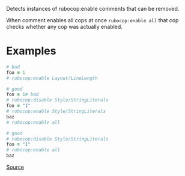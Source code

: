 
Detects instances of rubocop:enable comments that can be
removed.

When comment enables all cops at once `rubocop:enable all`
that cop checks whether any cop was actually enabled.

# Examples

```ruby
# bad
foo = 1
# rubocop:enable Layout/LineLength

# good
foo = 1# bad
# rubocop:disable Style/StringLiterals
foo = "1"
# rubocop:enable Style/StringLiterals
baz
# rubocop:enable all

# good
# rubocop:disable Style/StringLiterals
foo = "1"
# rubocop:enable all
baz
```

[Source](http://www.rubydoc.info/gems/rubocop/RuboCop/Cop/Lint/RedundantCopEnableDirective)